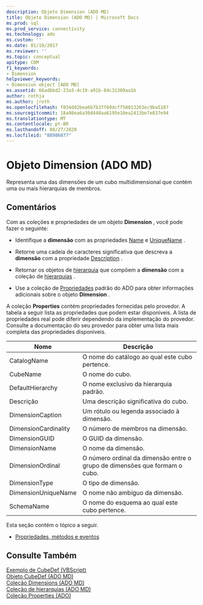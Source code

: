 ```yaml
---
description: Objeto Dimension (ADO MD)
title: Objeto Dimension (ADO MD) | Microsoft Docs
ms.prod: sql
ms.prod_service: connectivity
ms.technology: ado
ms.custom: ''
ms.date: 01/19/2017
ms.reviewer: ''
ms.topic: conceptual
apitype: COM
f1_keywords:
- Dimension
helpviewer_keywords:
- Dimension object [ADO MD]
ms.assetid: 66adbbd2-23a3-4c19-a91b-84c31309aa1b
author: rothja
ms.author: jroth
ms.openlocfilehash: f034dd2bea6b7b37f69dcff58013263ec9ba5187
ms.sourcegitcommit: 18a98ea6a30d448aa6195e10ea2413be7e837e94
ms.translationtype: MT
ms.contentlocale: pt-BR
ms.lasthandoff: 08/27/2020
ms.locfileid: "88986877"
---
```

# <a name="dimension-object-ado-md"></a>Objeto Dimension (ADO MD)
Representa uma das dimensões de um cubo multidimensional que contém uma ou mais hierarquias de membros.  
  
## <a name="remarks"></a>Comentários  
 Com as coleções e propriedades de um objeto **Dimension** , você pode fazer o seguinte:  
  
-   Identifique a **dimensão** com as propriedades [Name](./name-property-ado-md.md) e [UniqueName](./uniquename-property-ado-md.md) .  
  
-   Retorne uma cadeia de caracteres significativa que descreva a **dimensão** com a propriedade [Description](./description-property-ado-md.md) .  
  
-   Retornar os objetos de [hierarquia](./hierarchy-object-ado-md.md) que compõem a **dimensão** com a coleção de [hierarquias](./hierarchies-collection-ado-md.md) .  
  
-   Use a coleção de [Propriedades](../ado-api/properties-collection-ado.md) padrão do ADO para obter informações adicionais sobre o objeto **Dimension** .  
  
 A coleção **Properties** contém propriedades fornecidas pelo provedor. A tabela a seguir lista as propriedades que podem estar disponíveis. A lista de propriedades real pode diferir dependendo da implementação do provedor. Consulte a documentação do seu provedor para obter uma lista mais completa das propriedades disponíveis.  
  
|Nome|Descrição|  
|----------|-----------------|  
|CatalogName|O nome do catálogo ao qual este cubo pertence.|  
|CubeName|O nome do cubo.|  
|DefaultHierarchy|O nome exclusivo da hierarquia padrão.|  
|Descrição|Uma descrição significativa do cubo.|  
|DimensionCaption|Um rótulo ou legenda associado à dimensão.|  
|DimensionCardinality|O número de membros na dimensão.|  
|DimensionGUID|O GUID da dimensão.|  
|DimensionName|O nome da dimensão.|  
|DimensionOrdinal|O número ordinal da dimensão entre o grupo de dimensões que formam o cubo.|  
|DimensionType|O tipo de dimensão.|  
|DimensionUniqueName|O nome não ambíguo da dimensão.|  
|SchemaName|O nome do esquema ao qual este cubo pertence.|  
  
 Esta seção contém o tópico a seguir.  
  
-   [Propriedades, métodos e eventos](./dimension-object-properties-methods-and-events.md)  
  
## <a name="see-also"></a>Consulte Também  
 [Exemplo de CubeDef (VBScript)](./cubedef-example-vbscript.md)   
 [Objeto CubeDef (ADO MD)](./cubedef-object-ado-md.md)   
 [Coleção Dimensions (ADO MD)](./dimensions-collection-ado-md.md)   
 [Coleção de hierarquias (ADO MD)](./hierarchies-collection-ado-md.md)   
 [Coleção Properties (ADO)](../ado-api/properties-collection-ado.md)